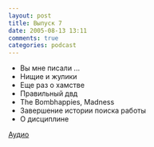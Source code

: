 ```yaml
---
layout: post
title: Выпуск 7
date: 2005-08-13 13:11
comments: true
categories: podcast
---
```


- Вы мне писали ...
- Нищие и жулики
- Еще раз о хамстве
- Правильный двд
- The Bombhappies, Madness
- Завершение истории поиска работы
- О дисциплине

[Аудио](https://podcast.umputun.com/media/ump_podcast7.mp3)
<audio src="https://podcast.umputun.com/media/ump_podcast7.mp3" preload="none">

